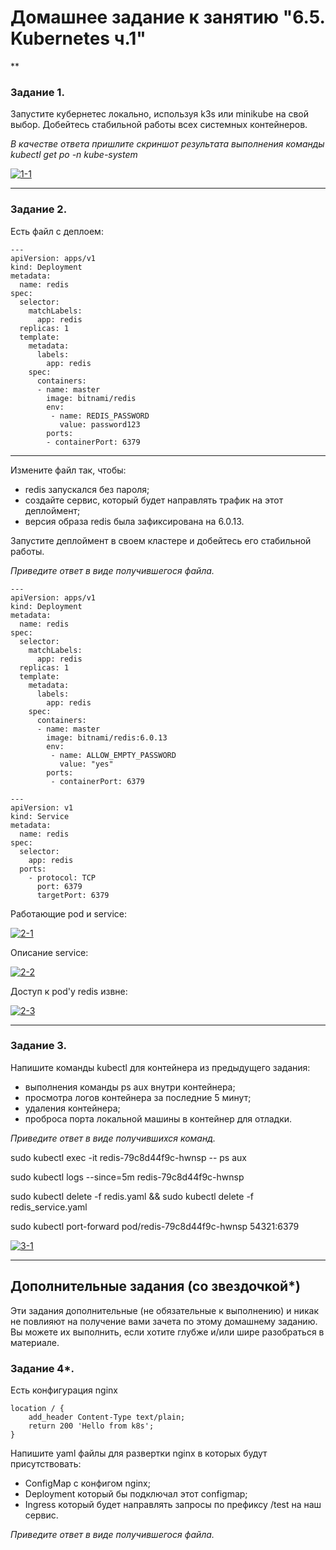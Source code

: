 # Домашнее задание к занятию "6.5. Kubernetes ч.1"

**

### Задание 1.

Запустите кубернетес локально, используя k3s или minikube на свой выбор.
Добейтесь стабильной работы всех системных контейнеров.

*В качестве ответа пришлите скриншот результата выполнения команды kubectl get po -n kube-system*

<a href="https://ibb.co/5sJWbnb"><img src="https://i.ibb.co/kqPgN9N/1-1.png" alt="1-1" border="0"></a>

------
### Задание 2.

Есть файл с деплоем:

```
---
apiVersion: apps/v1
kind: Deployment
metadata:
  name: redis
spec:
  selector:
    matchLabels:
      app: redis
  replicas: 1
  template:
    metadata:
      labels:
        app: redis
    spec:
      containers:
      - name: master
        image: bitnami/redis
        env:
         - name: REDIS_PASSWORD
           value: password123
        ports:
        - containerPort: 6379
```

------

Измените файл так, чтобы:

- redis запускался без пароля;
- создайте сервис, который будет направлять трафик на этот деплоймент;
- версия образа redis была зафиксирована на 6.0.13.

Запустите деплоймент в своем кластере и добейтесь его стабильной работы.

  *Приведите ответ в виде получившегося файла.*

```
---
apiVersion: apps/v1
kind: Deployment
metadata:
  name: redis
spec:
  selector:
    matchLabels:
      app: redis
  replicas: 1
  template:
    metadata:
      labels:
        app: redis
    spec:
      containers:
      - name: master
        image: bitnami/redis:6.0.13
        env:
         - name: ALLOW_EMPTY_PASSWORD
           value: "yes"
        ports:
         - containerPort: 6379
```
```
---
apiVersion: v1
kind: Service
metadata:
  name: redis
spec:
  selector:
    app: redis
  ports:
    - protocol: TCP
      port: 6379
      targetPort: 6379

```
Работающие pod и service:

<a href="https://ibb.co/HGWpDXW"><img src="https://i.ibb.co/RQx4p7x/2-1.png" alt="2-1" border="0"></a>

Описание service:

<a href="https://ibb.co/njWBQ7R"><img src="https://i.ibb.co/pdmQ4fn/2-2.png" alt="2-2" border="0"></a>

Доступ к pod'у redis извне:

<a href="https://ibb.co/qypLFYm"><img src="https://i.ibb.co/JBHWFjr/2-3.png" alt="2-3" border="0"></a>

------
### Задание 3.
Напишите команды kubectl для контейнера из предыдущего задания:
- выполнения команды ps aux внутри контейнера;
- просмотра логов контейнера за последние 5 минут;
- удаления контейнера;
- проброса порта локальной машины в контейнер для отладки.

*Приведите ответ в виде получившихся команд.*

sudo kubectl exec -it redis-79c8d44f9c-hwnsp -- ps aux

sudo kubectl logs --since=5m redis-79c8d44f9c-hwnsp

sudo kubectl delete -f redis.yaml && sudo kubectl delete -f redis_service.yaml

sudo kubectl port-forward pod/redis-79c8d44f9c-hwnsp 54321:6379

<a href="https://ibb.co/c8VDWNP"><img src="https://i.ibb.co/qgVkHRz/3-1.png" alt="3-1" border="0"></a>

------
## Дополнительные задания (со звездочкой*)

Эти задания дополнительные (не обязательные к выполнению) и никак не повлияют на получение вами зачета по этому домашнему заданию. Вы можете их выполнить, если хотите глубже и/или шире разобраться в материале.

### Задание 4*.
Есть конфигурация nginx
```
location / {
    add_header Content-Type text/plain;
    return 200 'Hello from k8s';
}
```
Напишите yaml файлы для развертки nginx в которых будут присутствовать:
- ConfigMap с конфигом nginx;
- Deployment который бы подключал этот configmap;
- Ingress который будет направлять запросы по префиксу /test на наш сервис.

*Приведите ответ в виде получившегося файла.*
